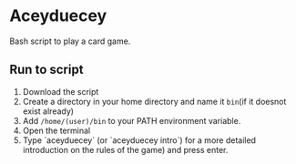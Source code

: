 # Aceyduecey
Bash script to play a card game.

## Run to script
<ol>
	<li>Download the script</li>
	<li>Create a directory in your home directory and name it <code>bin</code>(if it doesnot exist already)</li>
	<li>Add <code>/home/(user)/bin</code> to your PATH environment variable.</li>
	<li>Open the terminal</li>
	<li>Type `aceyduecey` (or `aceyduecey intro`) for a more detailed introduction on the rules of the game) and press enter.</li>
</ol>	  

